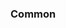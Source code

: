 <!-- Space: Projects -->
<!-- Parent: ZshRust -->
<!-- Title: Examples Project -->
<!-- Label: Examples -->
<!-- Include: ./../disclaimer.md -->
<!-- Include: ac:toc -->

### Common
